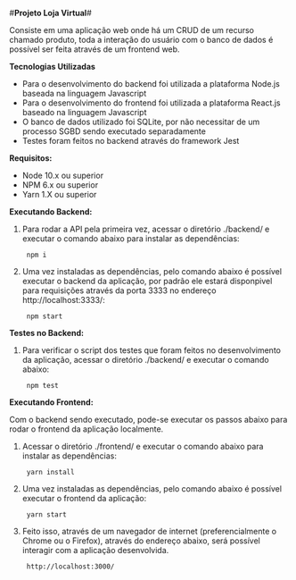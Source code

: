 #**Projeto Loja Virtual**#


Consiste em uma aplicação web onde há um CRUD de um recurso chamado produto, toda a interação do usuário com o banco de dados é possível ser feita através de um frontend web.


**Tecnologias Utilizadas**

*	Para o desenvolvimento do backend foi utilizada a plataforma Node.js baseada na linguagem Javascript
*	Para o desenvolvimento do frontend foi utilizada a plataforma React.js baseado na linguagem Javascript
* 	O banco de dados utilizado foi SQLite, por não necessitar de um processo SGBD sendo executado separadamente
*	Testes foram feitos no backend através do framework Jest 



**Requisitos:**

*	Node 10.x ou superior
*	NPM 6.x ou superior
*	Yarn 1.X ou superior


**Executando Backend:**

1. Para rodar a API pela primeira vez, acessar o diretório ./backend/ e executar o comando abaixo para instalar as dependências:

		npm i

2. Uma vez instaladas as dependências, pelo comando abaixo é possível executar o backend da aplicação, por padrão ele estará disponpivel para requisições através da porta 3333 no endereço http://localhost:3333/:

		npm start

**Testes no Backend:**

1. Para verificar o script dos testes que foram feitos no desenvolvimento da aplicação, acessar o diretório ./backend/ e executar o comando abaixo:

		npm test


**Executando Frontend:**

Com o backend sendo executado, pode-se executar os passos abaixo para rodar o frontend da aplicação localmente.

1. Acessar o diretório ./frontend/ e executar o comando abaixo para instalar as dependências:

		yarn install

2. Uma vez instaladas as dependências, pelo comando abaixo é possível executar o frontend da aplicação:

		yarn start

3. Feito isso, através de um navegador de internet (preferencialmente o Chrome ou o Firefox), através do endereço abaixo, será possível interagir com a aplicação desenvolvida.

		http://localhost:3000/


